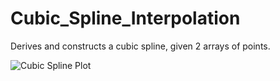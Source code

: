 # Cubic_Spline_Interpolation
Derives and constructs a cubic spline, given 2 arrays of points.

![Cubic Spline Plot](Cubic_Spline.png)
